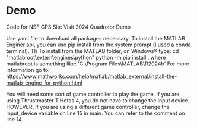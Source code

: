 # Demo
Code for NSF CPS Site Visit 2024 Quadrotor Demo 

Use yaml file to download all packages necessary.
To install the MATLAB Enginer api, you can use pip install from the system prompt (I used a conda terminal). Th
To install from the MATLAB folder, on Windows® type:
    cd "matlabroot\extern\engines\python"
    python -m pip install .
where matlabroot is something like: 'C:\Program Files\MATLAB\R2024b'
For more information go to:
    https://www.mathworks.com/help/matlab/matlab_external/install-the-matlab-engine-for-python.html

You will need some sort of game controller to play the game. If you are using Thrustmaster T.Hotas 4, you do not have to change the input device. HOWEVER, if you are using a different game controller, change the input_device variable on line 15 in main. You can refer to the comment on line 14.


